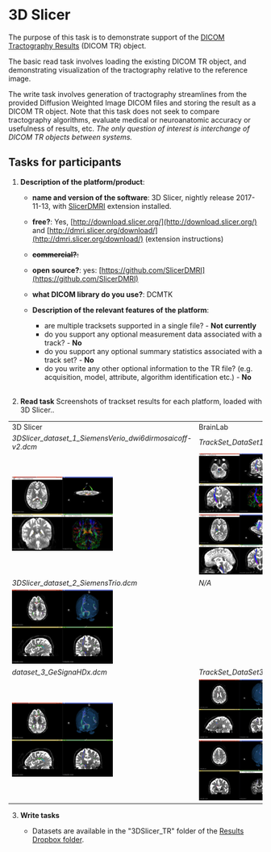 # 3D Slicer

The purpose of this task is to demonstrate support of the [DICOM Tractography Results](ftp://medical.nema.org/medical/dicom/final/sup181_ft_TractographyResultsStorage.pdf) \(DICOM TR\) object.

The basic read task involves loading the existing DICOM TR object, and demonstrating visualization of the tractography relative to the reference image.

The write task involves generation of tractography streamlines from the provided Diffusion Weighted Image DICOM files and storing the result as a DICOM TR object. Note that this task does not seek to compare tractography algorithms, evaluate medical or neuroanatomic accuracy or usefulness of results, etc. _The only question of interest is interchange of DICOM TR objects between systems._

## Tasks for participants

1. **Description of the platform/product**:

   * **name and version of the software**: 3D Slicer, nightly release 2017-11-13, with [SlicerDMRI](http://dmri.slicer.org/download/) extension installed.
   * **free?**: Yes, [http://download.slicer.org/](http://download.slicer.org/) and [http://dmri.slicer.org/download/](http://dmri.slicer.org/download/) \(extension instructions\)
   * ~~**commercial?**:~~
   * **open source?**: yes: [https://github.com/SlicerDMRI](https://github.com/SlicerDMRI)
   * **what DICOM library do you use?**: DCMTK

   * **Description of the relevant features of the platform**:

     * are multiple tracksets supported in a single file? - **Not currently**
     * do you support any optional measurement data associated with a track? - **No**
     * do you support any optional summary statistics associated with a track set? - **No**
     * do you write any other optional information to the TR file? \(e.g. acquisition, model, attribute, algorithm identification etc.\) - **No**
<br><br>
2. **Read task** Screenshots of trackset results for each platform, loaded with 3D Slicer..


<table> 
<tr>
  <td>3D Slicer</td>
  <td>BrainLab</td>
  <td>MITK</td>
</tr>


<!-- dataset_1 -->
<tr>
  <td><i>3DSlicer_dataset_1_SiemensVerio_dwi6dirmosaicoff-v2.dcm</i></td>
  <td><i>TrackSet_DataSet1.dcm</i></td>
  <td><i>MITK_dataset_1.dcm</i></td>
</tr>

<tr>
  <td>
    <img src="slicer/3DSlicer_dataset1_screenshot.png" width="200">
   </td>
   
   <td>
   <img src="slicer/BrainLab_dataset1_screenshot-1.png" width="200">
   <img src="slicer/BrainLab_dataset1_screenshot-2.png" width="200">
   </td>
   
   <td>
   <img src="slicer/MITK_dataset1_screenshot-1.png" width="200">
   </td>
</tr>


<!-- dataset_2 -->
<tr>
  <td><i>3DSlicer_dataset_2_SiemensTrio.dcm</i></td>
  <td><i>N/A</i></td>
  <td><i>MITK_dataset_2.dcm</i></td>
</tr>

<tr>
   <td>
   <img src="slicer/3DSlicer_dataset3_screenshot-1.png" width="200">
   </td>
   
   <td><!-- BrainLab n/a --></td>
   
   <td>
   <img src="slicer/MITK_dataset2_screenshot-1.png" width="200">
   </td>

</tr>


<!-- dataset_3 -->
<tr>
  <td><i>dataset_3_GeSignaHDx.dcm</i></td>
  <td><i>TrackSet_DataSet3.dcm</i></td>
  <td>N/A</td>
</tr>

<tr>
  <td>
  <img src="slicer/3DSlicer_dataset3_screenshot-1.png" width="200"> 
  </td>
   
  <td>
  <img src="slicer/BrainLab_dataset3_screenshot-1.png" width="200">
  <img src="slicer/BrainLab_dataset3_screenshot-2.png" width="200">
  </td>
  <td>
  <!-- MITK n/a -->
  </td>
  
</tr>
</table>

   
3. **Write tasks**

   * Datasets are available in the "3DSlicer_TR" folder of the [Results Dropbox folder](https://www.dropbox.com/sh/gmy2nt1mlfk1k2w/AADIdfcLUUZ8ViAh7i6x0aana?dl=0).



